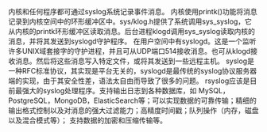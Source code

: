 内核和任何程序都可通过syslog系统记录事件消息。
内核使用printk()功能将消息记录到内核空间中的环形缓冲区中。sys/klog.h提供了系统调用sys_syslog，它从内核的printk环形缓冲区读取消息。后台进程klogd调用sys_syslog读取内核的消息，并将其发送到syslogd守护程序。
在用户空间中有syslogd。这是一个监听许多UNIX域套接字的守护进程，并且可从UDP端口514接收消息。也可从klogd接收消息。然后将这些消息写入特定文件，或将其发送到一些远程主机。
syslog是一种RFC标准协议，其实现是平台无关的，syslogd是最传统的syslog协议服务器端的实现，由于其安全性差，语法太自由而导致了很多的问题。
rsyslog应该是目前最强大的syslog处理程序。支持输出日志到各种数据库，如 MySQL，PostgreSQL，MongoDB，ElasticSearch等；可以实现数据的可靠传输；精细的输出格式控制以及对消息的强大过滤能力；高精度时间戳；队列操作（内存，磁盘以及混合模式等）； 支持数据的加密和压缩传输等。
